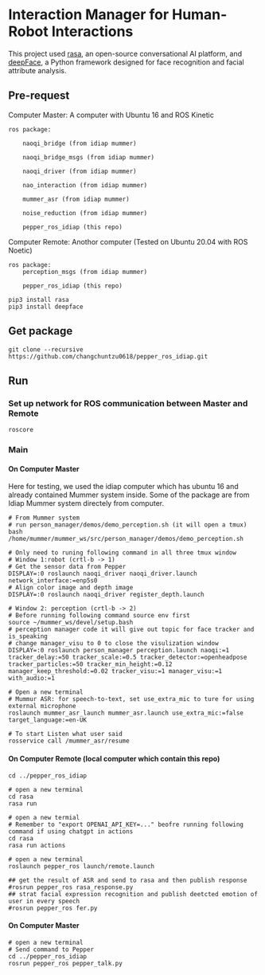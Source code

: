 # Interaction Manager for Human-Robot Interactions
This project used [rasa](https://rasa.com/), an open-source conversational AI platform, and [deepFace](https://github.com/serengil/deepface), a Python framework designed for face recognition and facial attribute analysis.
    
## Pre-request
Computer Master: A computer with Ubuntu 16 and ROS Kinetic

    ros package:

        naoqi_bridge (from idiap mummer)

        naoqi_bridge_msgs (from idiap mummer)

        naoqi_driver (from idiap mummer)

        nao_interaction (from idiap mummer)

        mummer_asr (from idiap mummer)

        noise_reduction (from idiap mummer)

        pepper_ros_idiap (this repo)

Computer Remote: Anothor computer (Tested on Ubuntu 20.04 with ROS Noetic)

    ros package:
        perception_msgs (from idiap mummer)

        pepper_ros_idiap (this repo)

```
pip3 install rasa
pip3 install deepface
```

## Get package
```
git clone --recursive https://github.com/changchuntzu0618/pepper_ros_idiap.git
```

## Run
### Set up network for ROS communication between Master and Remote
```
roscore
```
### Main
#### On Computer Master

Here for testing, we used the idiap computer which has ubuntu 16 and already contained Mummer system inside. Some of the package are from Idiap Mummer system directely from computer.
```
# From Mummer system
# run person_manager/demos/demo_perception.sh (it will open a tmux)
bash /home/mummer/mummer_ws/src/person_manager/demos/demo_perception.sh

# Only need to runing following command in all three tmux window
# Window 1:robot (crtl-b -> 1)
# Get the sensor data from Pepper
DISPLAY=:0 roslaunch naoqi_driver naoqi_driver.launch network_interface:=enp5s0
# Align color image and depth image
DISPLAY=:0 roslaunch naoqi_driver register_depth.launch

# Window 2: perception (crtl-b -> 2)
# Before running following command source env first
source ~/mummer_ws/devel/setup.bash
# perception manager code it will give out topic for face tracker and is_speaking
# change manager_visu to 0 to close the visulization window
DISPLAY=:0 roslaunch person_manager perception.launch naoqi:=1 tracker_delay:=50 tracker_scale:=0.5 tracker_detector:=openheadpose tracker_particles:=50 tracker_min_height:=0.12 manager_keep_threshold:=0.02 tracker_visu:=1 manager_visu:=1 with_audio:=1

# Open a new terminal
# Mummur ASR: for speech-to-text, set use_extra_mic to ture for using external microphone 
roslaunch mummer_asr_launch mummer_asr.launch use_extra_mic:=false target_language:=en-UK

# To start Listen what user said
rosservice call /mummer_asr/resume
```

#### On Computer Remote (local computer which contain this repo)
```
cd ../pepper_ros_idiap

# open a new terminal
cd rasa
rasa run

# open a new termial
# Remember to "export OPENAI_API_KEY=..." beofre running following command if using chatgpt in actions
cd rasa
rasa run actions

# open a new terminal
roslaunch pepper_ros launch/remote.launch

## get the result of ASR and send to rasa and then publish response
#rosrun pepper_ros rasa_response.py 
## strat facial expression recognition and publish deetcted emotion of user in every speech
#rosrun pepper_ros fer.py
```

#### On Computer Master
```
# open a new terminal
# Send command to Pepper
cd ../pepper_ros_idiap
rosrun pepper_ros pepper_talk.py
```